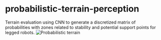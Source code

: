 # probabilistic-terrain-perception
Terrain evaluation using CNN to generate a discretized matrix of probabilities with zones related to stability and potential support points for legged robots.
![Probabilistic terrain](https://github.com/Robcib-GIT/probabilistic-terrain-perception/assets/57187750/19b139b2-110a-4b89-aa89-ee31079a98a0)
